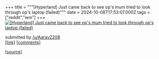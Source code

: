 +++
title = """[Hyperland] Just came back to see op's mum tried to look through op's laptop (failed)"""
date = 2024-10-08T17:53:07.000Z
tags = ["reddit","wm"]
+++
[![[Hyperland] Just came back to see op's mum tried to look through op's laptop (failed)](https://preview.redd.it/11taosjmzjtd1.png?width=640&crop=smart&auto=webp&s=cdd4950459a05c9eb10a951c037b957446f844d8 "[Hyperland] Just came back to see op's mum tried to look through op's laptop (failed)")](https://www.reddit.com/r/unixporn/comments/1fz61js/hyperland_just_came_back_to_see_ops_mum_tried_to/)

submitted by [/u/Aarav2208](https://www.reddit.com/user/Aarav2208)  
[\[link\]](https://i.redd.it/11taosjmzjtd1.png) [\[comments\]](https://www.reddit.com/r/unixporn/comments/1fz61js/hyperland_just_came_back_to_see_ops_mum_tried_to/)

[[source]](https://www.reddit.com/r/unixporn/comments/1fz61js/hyperland_just_came_back_to_see_ops_mum_tried_to/)
